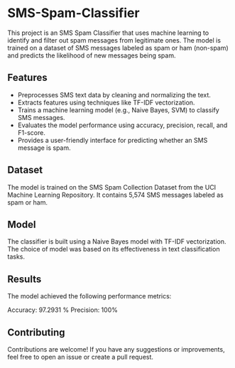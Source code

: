 # SMS-Spam-Classifier

This project is an SMS Spam Classifier that uses machine learning to identify and filter out spam messages from legitimate ones. The model is trained on a dataset of SMS messages labeled as spam or ham (non-spam) and predicts the likelihood of new messages being spam.

## Features
- Preprocesses SMS text data by cleaning and normalizing the text.
- Extracts features using techniques like TF-IDF vectorization.
- Trains a machine learning model (e.g., Naive Bayes, SVM) to classify SMS messages.
- Evaluates the model performance using accuracy, precision, recall, and F1-score.
- Provides a user-friendly interface for predicting whether an SMS message is spam.

## Dataset
The model is trained on the SMS Spam Collection Dataset from the UCI Machine Learning Repository. It contains 5,574 SMS messages labeled as spam or ham.

## Model
The classifier is built using a Naive Bayes model with TF-IDF vectorization. The choice of model was based on its effectiveness in text classification tasks.

## Results
The model achieved the following performance metrics:

Accuracy: 97.2931	%
Precision: 100%

## Contributing
Contributions are welcome! If you have any suggestions or improvements, feel free to open an issue or create a pull request.
